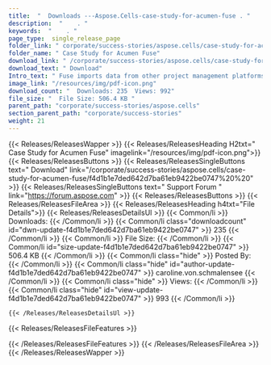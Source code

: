 ```yaml
---
title:  "  Downloads ---Aspose.Cells-case-study-for-acumen-fuse . " 
description:  "    . " 
keywords:  "    . " 
page_type:  single_release_page
folder_link: " corporate/success-stories/aspose.cells/case-study-for-acumen-fuse/"
folder_name: " Case Study for Acumen Fuse"
download_link: " /corporate/success-stories/aspose.cells/case-study-for-acumen-fuse/f4d1b1e7ded642d7ba61eb9422be0747"
download_text: " Download"
Intro_text: " Fuse imports data from other project management platforms such as Microsoft Proj..."
image_link: "/resources/img/pdf-icon.png"
download_count: "  Downloads: 235  Views: 992"
file_size: "  File Size: 506.4 KB "
parent_path: "corporate/success-stories/aspose.cells"
section_parent_path: "corporate/success-stories"
weight: 21 
---
```


{{< Releases/ReleasesWapper >}}
  {{< Releases/ReleasesHeading H2txt=" Case Study for Acumen Fuse" imagelink="/resources/img/pdf-icon.png">}}
  {{< Releases/ReleasesButtons >}}
    {{< Releases/ReleasesSingleButtons text=" Download" link="/corporate/success-stories/aspose.cells/case-study-for-acumen-fuse/f4d1b1e7ded642d7ba61eb9422be0747%20%20" >}}
    {{< Releases/ReleasesSingleButtons text=" Support Forum " link="https://forum.aspose.com" >}}
  {{< Releases/ReleasesButtons >}}
  {{< Releases/ReleasesFileArea >}}
    {{< Releases/ReleasesHeading h4txt="File Details">}}
    {{< Releases/ReleasesDetailsUl >}}
            {{< Common/li  >}} Downloads: {{< /Common/li >}} 
      {{< Common/li class="downloadcount" id="dwn-update-f4d1b1e7ded642d7ba61eb9422be0747" >}} 235 {{< /Common/li >}} 
      {{< Common/li  >}} File Size: {{< /Common/li >}} 
      {{< Common/li id="size-update-f4d1b1e7ded642d7ba61eb9422be0747" >}} 506.4 KB {{< /Common/li >}} 
      {{< Common/li  class="hide" >}} Posted By: {{< /Common/li >}} 
      {{< Common/li class="hide" id="author-update-f4d1b1e7ded642d7ba61eb9422be0747" >}} caroline.von.schmalensee {{< /Common/li >}} 
      {{< Common/li class="hide"  >}} Views: {{< /Common/li >}} 
      {{< Common/li class="hide" id="view-update-f4d1b1e7ded642d7ba61eb9422be0747" >}} 993 {{< /Common/li >}} 

    {{< /Releases/ReleasesDetailsUl >}}

  {{< Releases/ReleasesFileFeatures >}}
      
  {{< /Releases/ReleasesFileFeatures >}}
 {{< /Releases/ReleasesFileArea >}}
{{< /Releases/ReleasesWapper >}}


